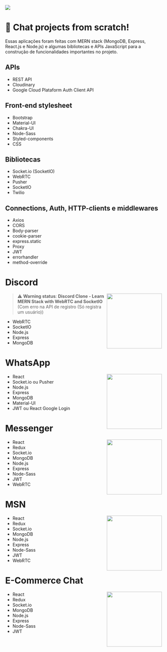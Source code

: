 <a href="https://github.com/IsaacAlves7/chat-projects"><img src="https://www.userlike.com/api/proxy/resize/benefits-of-live-chat/chat-benefits.png?height=720"></a>

# 💬 Chat projects from scratch!
Essas aplicações foram feitas com MERN stack (MongoDB, Express, React.js e Node.js) e algumas bibliotecas e APIs JavaScript para a construção de funcionalidades importantes no projeto.

## APIs
- REST API
- Cloudinary
- Google Cloud Plataform Auth Client API

## Front-end stylesheet
- Bootstrap
- Material-UI
- Chakra-UI
- Node-Sass
- Styled-components
- CSS

## Bibliotecas
- Socket.io (SocketIO)
- WebRTC
- Pusher
- SocketIO
- Twilio

## Connections, Auth, HTTP-clients e middlewares
- Axios
- CORS
- Body-parser
- cookie-parser
- express.static
- Proxy
- JWT
- errorhandler
- method-override

# Discord
<img src="https://www.svgrepo.com/show/331368/discord-v2.svg" width="177px" align="right">

> ⚠️ **Warning status**: **Discord Clone - Learn MERN Stack with WebRTC and SocketIO** (Com erro na API de registro (Só registra um usuário))

- WebRTC
- SocketIO
- Node.js
- Express
- MongoDB

# WhatsApp
<img src="https://upload.wikimedia.org/wikipedia/commons/6/6b/WhatsApp.svg" width="177px" align="right">

- React
- Socket.io ou Pusher
- Node.js
- Express
- MongoDB
- Material-UI
- JWT ou React Google Login

# Messenger
<img src="https://upload.wikimedia.org/wikipedia/commons/b/be/Facebook_Messenger_logo_2020.svg" width="177px" align="right">

- React
- Redux
- Socket.io
- MongoDB
- Node.js
- Express
- Node-Sass
- JWT
- WebRTC

# MSN
<img src="https://user-images.githubusercontent.com/61624336/180279314-fb2d0227-af4a-4cf4-8261-cd346a97df11.svg" width="177px" align="right">

- React
- Redux
- Socket.io
- MongoDB
- Node.js
- Express
- Node-Sass
- JWT
- WebRTC

# E-Commerce Chat
<img src="https://i.pinimg.com/originals/4e/51/1a/4e511adb8ca405f8893af07c9e2b885f.png" width="177px" align="right">

- React
- Redux
- Socket.io
- MongoDB
- Node.js
- Express
- Node-Sass
- JWT
